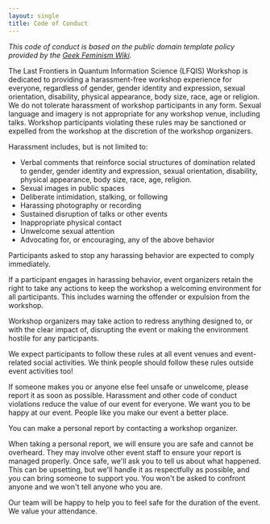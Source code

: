 ```yaml
---
layout: single
title: Code of Conduct
---
```


*This code of conduct is based on the public domain template policy provided by
the [Geek Feminism Wiki](http://geekfeminism.wikia.com/wiki/Conference_anti-harassment/Policy).*

The Last Frontiers in Quantum Information Science (LFQIS) Workshop is dedicated to providing a harassment-free workshop experience for everyone, regardless of gender, gender identity and expression, sexual orientation, disability, physical appearance, body size, race, age or religion. We do not tolerate harassment of workshop participants in any form. Sexual language and imagery is not appropriate for any workshop venue, including talks. Workshop participants violating these rules may be sanctioned or expelled from the workshop at the discretion of the workshop organizers.

Harassment includes, but is not limited to:

- Verbal comments that reinforce social structures of domination related to gender, gender identity and expression, sexual orientation, disability, physical appearance, body size, race, age, religion.
- Sexual images in public spaces
- Deliberate intimidation, stalking, or following
- Harassing photography or recording
- Sustained disruption of talks or other events
- Inappropriate physical contact
- Unwelcome sexual attention
- Advocating for, or encouraging, any of the above behavior

Participants asked to stop any harassing behavior are expected to comply immediately.

If a participant engages in harassing behavior, event organizers retain the right to take any actions to keep the workshop a welcoming environment for all participants. This includes warning the offender or expulsion from the workshop.

Workshop organizers may take action to redress anything designed to, or with the clear impact of, disrupting the event or making the environment hostile for any participants.

We expect participants to follow these rules at all event venues and event- related social activities. We think people should follow these rules outside event activities too!

If someone makes you or anyone else feel unsafe or unwelcome, please report it as soon as possible. Harassment and other code of conduct violations reduce the value of our event for everyone. We want you to be happy at our event. People like you make our event a better place.

You can make a personal report by contacting a workshop organizer.

When taking a personal report, we will ensure you are safe and cannot be overheard. They may involve other event staff to ensure your report is managed properly. Once safe, we'll ask you to tell us about what happened. This can be upsetting, but we'll handle it as respectfully as possible, and you can bring someone to support you. You won't be asked to confront anyone and we won't tell anyone who you are.

Our team will be happy to help you to feel safe for the duration of the event. We value your attendance.